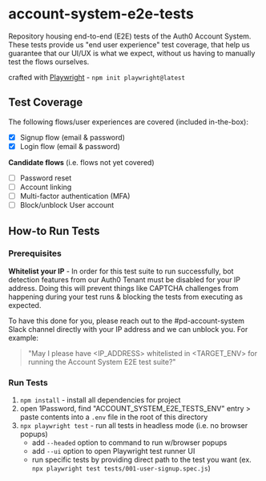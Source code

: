 # account-system-e2e-tests
Repository housing end-to-end (E2E) tests of the Auth0 Account System. These tests provide us "end user experience" test coverage, that help us guarantee that our UI/UX is what we expect, without us having to manually test the flows ourselves.

crafted with [Playwright](https://playwright.dev/docs/intro) - `npm init playwright@latest`

## Test Coverage
The following flows/user experiences are covered (included in-the-box):
- [x] Signup flow (email & password)
- [x] Login flow (email & password)

**Candidate flows** (i.e. flows not yet covered)
- [ ] Password reset
- [ ] Account linking
- [ ] Multi-factor authentication (MFA)
- [ ] Block/unblock User account

## How-to Run Tests
### Prerequisites
**Whitelist your IP** - In order for this test suite to run successfully, bot detection features from our Auth0 Tenant must be disabled for your IP address. Doing this will prevent things like CAPTCHA challenges from happening during your test runs & blocking the tests from executing as expected. 

To have this done for you, please reach out to the #pd-account-system Slack channel directly with your IP address and we can unblock you. For example:
> "May I please have <IP_ADDRESS> whitelisted in <TARGET_ENV> for running the Account System E2E test suite?"

### Run Tests
1. `npm install` - install all dependencies for project
2. open 1Password, find "ACCOUNT_SYSTEM_E2E_TESTS_ENV" entry > paste contents into a `.env` file in the root of this directory
3. `npx playwright test` - run all tests in headless mode (i.e. no browser popups)
    - add `--headed` option to command to run w/browser popups
    - add `--ui` option to open Playwright test runner UI
    - run specific tests by providing direct path to the test you want (ex. `npx playwright test tests/001-user-signup.spec.js`)
